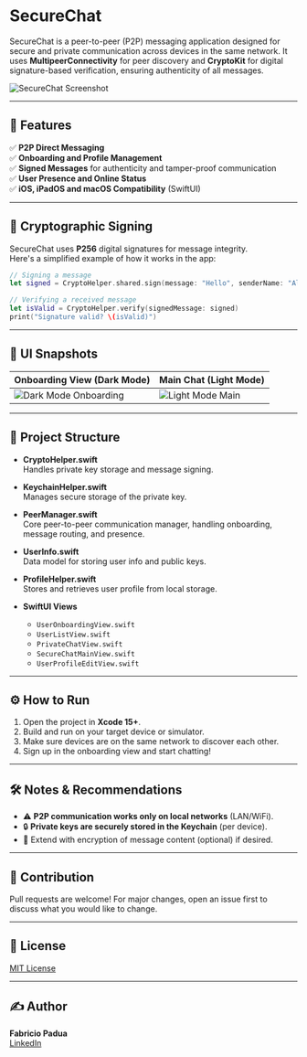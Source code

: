 
# SecureChat

SecureChat is a peer-to-peer (P2P) messaging application designed for secure and private communication across devices in the same network. It uses **MultipeerConnectivity** for peer discovery and **CryptoKit** for digital signature-based verification, ensuring authenticity of all messages.

![SecureChat Screenshot](Simulator%20Screenshot%20-%20iPad%20mini%20(A17%20Pro)%20-%202025-06-09%20at%2009.48.50.jpeg)

---

## 🚀 Features

✅ **P2P Direct Messaging**  
✅ **Onboarding and Profile Management**  
✅ **Signed Messages** for authenticity and tamper-proof communication  
✅ **User Presence and Online Status**  
✅ **iOS, iPadOS and macOS Compatibility** (SwiftUI)

---

## 🔐 Cryptographic Signing

SecureChat uses **P256** digital signatures for message integrity.  
Here's a simplified example of how it works in the app:

```swift
// Signing a message
let signed = CryptoHelper.shared.sign(message: "Hello", senderName: "Alice")

// Verifying a received message
let isValid = CryptoHelper.verify(signedMessage: signed)
print("Signature valid? \(isValid)")
```

---

## 📸 UI Snapshots

| Onboarding View (Dark Mode)       | Main Chat (Light Mode)         |
|------------------------------------|--------------------------------|
| ![Dark Mode Onboarding](Screenshot%202025-06-09%20at%2009.47.24%20AM.png) | ![Light Mode Main](Simulator%20Screenshot%20-%20iPad%20mini%20(A17%20Pro)%20-%202025-06-09%20at%2009.45.54.jpeg) |

---

## 📁 Project Structure

- **CryptoHelper.swift**  
  Handles private key storage and message signing.

- **KeychainHelper.swift**  
  Manages secure storage of the private key.

- **PeerManager.swift**  
  Core peer-to-peer communication manager, handling onboarding, message routing, and presence.

- **UserInfo.swift**  
  Data model for storing user info and public keys.

- **ProfileHelper.swift**  
  Stores and retrieves user profile from local storage.

- **SwiftUI Views**  
  - `UserOnboardingView.swift`  
  - `UserListView.swift`  
  - `PrivateChatView.swift`  
  - `SecureChatMainView.swift`  
  - `UserProfileEditView.swift`

---

## ⚙️ How to Run

1. Open the project in **Xcode 15+**.
2. Build and run on your target device or simulator.
3. Make sure devices are on the same network to discover each other.
4. Sign up in the onboarding view and start chatting!

---

## 🛠️ Notes & Recommendations

- ⚠️ **P2P communication works only on local networks** (LAN/WiFi).  
- 🔒 **Private keys are securely stored in the Keychain** (per device).  
- 🚀 Extend with encryption of message content (optional) if desired.

---

## 👥 Contribution

Pull requests are welcome! For major changes, open an issue first to discuss what you would like to change.

---

## 📜 License

[MIT License](LICENSE)

---

## ✍️ Author

**Fabricio Padua**  
[LinkedIn](https://www.linkedin.com/in/fabricio-padua)  
